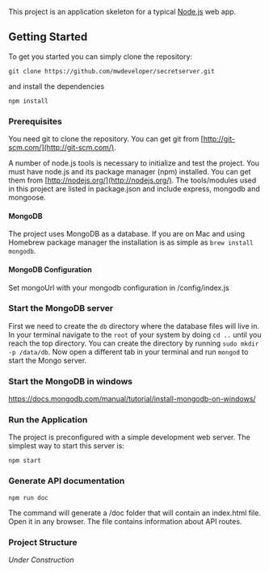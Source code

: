 This project is an application skeleton for a typical [Node.js](https://nodejs.org/) web app.

## Getting Started
To get you started you can simply clone the repository:

```
git clone https://github.com/mwdeveloper/secretserver.git
```
and install the dependencies
```
npm install
```

### Prerequisites
You need git to clone the repository. You can get git from
[http://git-scm.com/](http://git-scm.com/).

A number of node.js tools is necessary to initialize and test the project. You must have node.js and its package manager (npm) installed. You can get them from  [http://nodejs.org/](http://nodejs.org/). The tools/modules used in this project are listed in package.json and include express, mongodb and mongoose.

#### MongoDB
The project uses MongoDB as a database. If you are on Mac and using Homebrew package manager the installation is as simple as `brew install mongodb`.

#### MongoDB Configuration
Set mongoUrl with your mongodb configuration in /config/index.js

### Start the MongoDB server
First we need to create the `db` directory where the database files will live in. In your terminal navigate to the `root` of your system by doing `cd ..` until you reach the top directory. You can create the directory by running `sudo mkdir -p /data/db`. Now open a different tab in your terminal and run `mongod` to start the Mongo server.

### Start the MongoDB in windows
https://docs.mongodb.com/manual/tutorial/install-mongodb-on-windows/

### Run the Application

The project is preconfigured with a simple development web server. The simplest way to start this server is:

    npm start

### Generate API documentation

    npm run doc

The command will generate a /doc folder that will contain an index.html file. Open it in any browser. The file contains information about API routes.

### Project Structure

*Under Construction*
